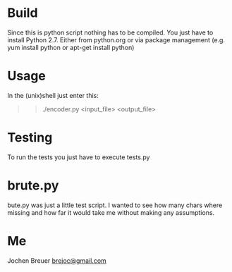 # Build
Since this is python script nothing has to be compiled. You just have to install Python 2.7. Either from python.org or via package management (e.g. yum install python or apt-get install python)

# Usage
In the (unix)shell just enter this:
>> ./encoder.py <input_file> <output_file>

# Testing
To run the tests you just have to execute tests.py

# brute.py
bute.py was just a little test script. I wanted to see how many chars where missing and how far it would take me without making any assumptions.

# Me
Jochen Breuer <brejoc@gmail.com>
